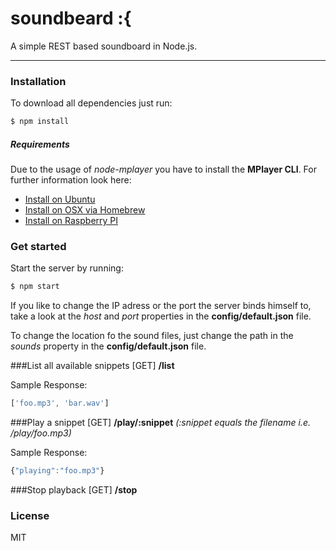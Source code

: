 # soundbeard :{
A simple REST based soundboard in Node.js.

----

### Installation

To download all dependencies just run:

```sh
$ npm install
```

##### Requirements
Due to the usage of *node-mplayer* you have to install the **MPlayer CLI**. For further information look here:

* [Install on Ubuntu](http://www.debianadmin.com/install-mplayer-ubuntu.html) 
* [Install on OSX via Homebrew](https://github.com/donmelton/MPlayerShell) 
*  [Install on Raspberry PI](https://rasspberrypi.wordpress.com/2012/09/02/audio-and-video-playback-on-raspberry-pi/)


### Get started
Start the server by running:

```sh
$ npm start
```
If you like to change the IP adress or the port the server binds himself to, take a look at the *host* and *port* properties in the  **config/default.json** file.

To change the location fo the sound files, just change the path in the *sounds* property in the **config/default.json** file.

###List all available snippets
[GET]  **/list**

Sample Response:
```javascript
['foo.mp3', 'bar.wav']
```

###Play a snippet
[GET] **/play/:snippet** *(:snippet equals the filename i.e. /play/foo.mp3)*

Sample Response:
```javascript
{"playing":"foo.mp3"}
```

###Stop playback
[GET] **/stop**

### License

MIT